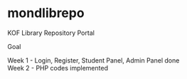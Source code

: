 # mondlibrepo
 KOF Library Repository Portal

Goal

Week 1 - Login, Register, Student Panel, Admin Panel done\
Week 2 - PHP codes implemented
